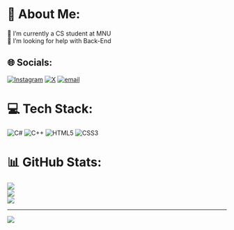 # 💫 About Me:
🔭 I’m currently a CS student at MNU<br>🤝 I’m looking for help with Back-End


## 🌐 Socials:
[![Instagram](https://img.shields.io/badge/Instagram-%23E4405F.svg?logo=Instagram&logoColor=white)](https://instagram.com/bravo___07___) [![X](https://img.shields.io/badge/X-black.svg?logo=X&logoColor=white)](https://x.com/ghost__42_) [![email](https://img.shields.io/badge/Email-D14836?logo=gmail&logoColor=white)](mailto:mohamedmostafaoth.07@gmail.com) 

# 💻 Tech Stack:
![C#](https://img.shields.io/badge/c%23-%23239120.svg?style=for-the-badge&logo=csharp&logoColor=white) ![C++](https://img.shields.io/badge/c++-%2300599C.svg?style=for-the-badge&logo=c%2B%2B&logoColor=white) ![HTML5](https://img.shields.io/badge/html5-%23E34F26.svg?style=for-the-badge&logo=html5&logoColor=white) ![CSS3](https://img.shields.io/badge/css3-%231572B6.svg?style=for-the-badge&logo=css3&logoColor=white)
# 📊 GitHub Stats:
![](https://github-readme-stats.vercel.app/api?username=Gho-st42&theme=dark&hide_border=false&include_all_commits=false&count_private=false)<br/>
![](https://nirzak-streak-stats.vercel.app/?user=Gho-st42&theme=dark&hide_border=false)<br/>
![](https://github-readme-stats.vercel.app/api/top-langs/?username=Gho-st42&theme=dark&hide_border=false&include_all_commits=false&count_private=false&layout=compact)


---
[![](https://visitcount.itsvg.in/api?id=Gho-st42&icon=0&color=0)](https://visitcount.itsvg.in)


  
<!-- Proudly created with GPRM ( https://gprm.itsvg.in ) -->
